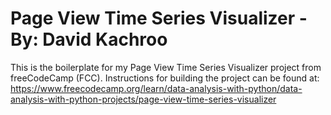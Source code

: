 # Page View Time Series Visualizer - By: David Kachroo

This is the boilerplate for my Page View Time Series Visualizer project from freeCodeCamp (FCC). Instructions for building the project can be found at: https://www.freecodecamp.org/learn/data-analysis-with-python/data-analysis-with-python-projects/page-view-time-series-visualizer
